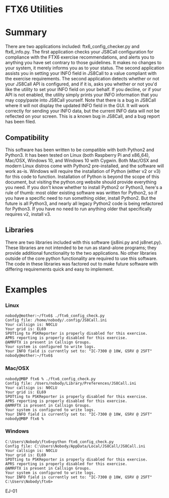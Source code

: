 # FTX6 Utilities

# Summary

There are two applications included: ftx6_config_checker.py and ftx6_info.py. The first application checks your JS8Call configuration for compliance with the FTX6 exercise recommendations, and alerts you to anything you have set contrary to those guidelines. It makes no changes to your system, it merely informs you as to your status. The second application assists you in setting your INFO field in JS8Call to a value compliant with the exercise requirements. The second application detects whether or not your JS8Call API is configured, and if it is, asks you whether or not you'd like the utility to set your INFO field on your behalf. If you decline, or if your API is not enabled, the utility simply prints your INFO information that you may copy/paste into JS8Call yourself. Note that there is a bug in JS8Call where it will not display the updated INFO field in the GUI. It will work correctly for sending your INFO data, but the current INFO data will not be reflected on your screen. This is a known bug in JS8Call, and a bug report has been filed.

## Compatibility

This software has been written to be compatible with both Python2 and Python3. It has been tested on Linux (both Raspberry Pi and x86_64), Mac/OSX, Windows 10, and Windows 10 with Cygwin. Both Mac/OSX and modern Linux distros come with Python2 pre-installed, and the software will work as-is. Windows will require the installation of Python (either v2 or v3) for this code to function. Installation of Python is beyond the scope of this document, but visiting the python.org website should provide everything you need. If you don't know whether to install Python2 or Python3, here's a rule of thumb: most older existing software was written for Python2, so if you have a specific need to run something older, install Python2. But the future is all Python3, and nearly all legacy Python2 code is being refactored for Python3. If you have no need to run anything older that specifically requires v2, install v3.

## Libraries

There are two libraries included with this software (js8ini.py and js8net.py). These libraries are not intended to be run as stand-alone programs; they provide additional functionality to the two applications. No other libraries outside of the core python functionality are required to use this software. The code in these libraries was factored out to make future software with differing requirements quick and easy to implement.

# Examples

### Linux
```
nobody@mother:~/ftx6$ ./ftx6_config_check.py
Config file: /home/nobody/.config/JS8Call.ini
Your callsign is: N0CLU
Your grid is: EL69
SPOTting to PSKReporter is properly disabled for this exercise.
APRS reporting is properly disabled for this exercise.
@AMRFTX is present in Callsign Groups.
Your system is configured to write logs.
Your INFO field is currently set to: "IC-7300 @ 10W, G5RV @ 25FT"
nobody@mother:~/ftx6$
```
### Mac/OSX
```
nobody@MBP ftx6 % ./ftx6_config_check.py
Config file: /Users/nobody/Library/Preferences/JS8Call.ini
Your callsign is: N0CLU
Your grid is: EL69
SPOTting to PSKReporter is properly disabled for this exercise.
APRS reporting is properly disabled for this exercise.
@AMRFTX is present in Callsign Groups.
Your system is configured to write logs.
Your INFO field is currently set to: "IC-7300 @ 10W, G5RV @ 25FT"
nobody@MBP ftx6 %
```
### Windows
```
C:\Users\Nobody\ftx6>python ftx6_config_check.py
Config file: C:\Users\Nobody/AppData/Local/JS8Call/JS8Call.ini
Your callsign is: N0CLU
Your grid is: EL69
SPOTting to PSKReporter is properly disabled for this exercise.
APRS reporting is properly disabled for this exercise.
@AMRFTX is present in Callsign Groups.
Your system is configured to write logs.
Your INFO field is currently set to: "IC-7300 @ 10W, G5RV @ 25FT"
C:\Users\Nobody\ftx6>
```

EJ-01
